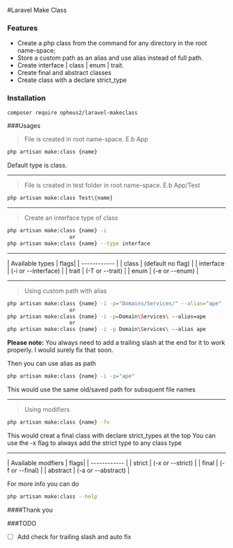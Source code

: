#Laravel Make Class
### Features

- Create a php class from the command for any directory in the root name-space;
- Store a custom path as an alias and use alias instead of full path.
- Create interface | class | enum | trait.
- Create final and abstract classes
- Create class with a declare strict_type

### Installation
```bash
composer require opheus2/laravel-makeclass
```

###Usages
> File is created in root name-space. E.b App
```bash
php artisan make:class {name}
```
Default type is class.

------------

> File is created in test folder in root name-space. E.b App/Test
```bash
php artisan make:class Test\{name}
```
------------ 
> Create an interface type of class
```bash
php artisan make:class {name} -i
					or
php artisan make:class {name} --type interface
```
------------ 

|  Available types | flags|
| ------------ | 
|  class | (default no flag) |
|   interface | (-i or --interface) |
|   trait | (-T or --trait) |
|   enum | (-e or --enum) |

------------
> Using custom path with alias
```bash
php artisan make:class {name} -i -p="Domains/Services/" --alias="ape"
					or
php artisan make:class {name} -i -p=Domain\Services\ --alias=ape
					or
php artisan make:class {name} -i -p Domain\Services\ --alias ape
```
**Please note:** You always need to add a trailing slash at the end for it to work properly.
I would surely fix that soon. 

Then you can use alias as path
```bash
php artisan make:class {name} -i -p="ape"
```
This would use the same old/saved path for subsquent file names

------------
> Using modifiers
```bash
php artisan make:class {name} -fx
```
This would creat a final class with declare strict_types at the top
You can use the -x flag to always add the strict type to any class type

------------

|  Available modfiers | flags|
| ------------ | 
|  strict | (-x or --strict) |
|   final | (-f or --final) |
|   abstract | (-a or --abstract) |

For more info you can do 
```bash
php artisan make:class --help
```

####Thank you

###TODO
- [ ] Add check for trailing slash and auto fix
